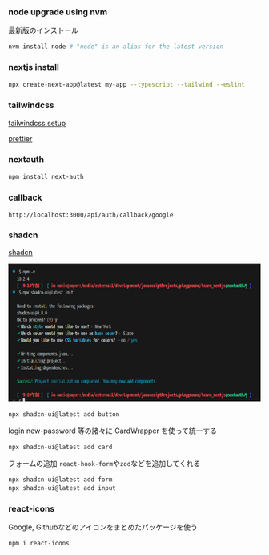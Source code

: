 ### node upgrade using nvm

最新版のインストール

```sh
nvm install node # "node" is an alias for the latest version
```

### nextjs install

```sh
npx create-next-app@latest my-app --typescript --tailwind --eslint
```

### tailwindcss

[tailwindcss setup](https://tailwindcss.com/docs/guides/nextjs)

[prettier](https://tailwindcss.com/blog/automatic-class-sorting-with-prettier)

### nextauth

```sh
npm install next-auth
```

### callback

```
http://localhost:3000/api/auth/callback/google
```

### shadcn

[shadcn](https://ui.shadcn.com/docs/installation/next)

![Alt text](./images/shadcn.png)

```sh
npx shadcn-ui@latest add button
```

login new-password 等の諸々に CardWrapper を使って統一する

```sh
npx shadcn-ui@latest add card
```

フォームの追加
`react-hook-form`や`zod`などを追加してくれる

```sh
npx shadcn-ui@latest add form
npx shadcn-ui@latest add input
```

### react-icons

Google, Githubなどのアイコンをまとめたパッケージを使う

```sh
npm i react-icons
```
